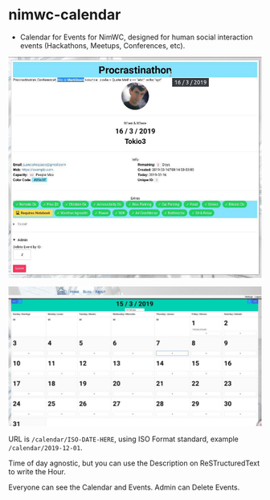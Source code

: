 # nimwc-calendar

- Calendar for Events for NimWC, designed for human social interaction events (Hackathons, Meetups, Conferences, etc).


![](calendar0.jpg)


![](calendar1.jpg)

URL is `/calendar/ISO-DATE-HERE`, using ISO Format standard, example `/calendar/2019-12-01`.

Time of day agnostic, but you can use the Description on ReSTructuredText to write the Hour.

Everyone can see the Calendar and Events. Admin can Delete Events.
